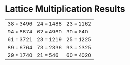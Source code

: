 # Lattice Multiplication Results

|   |   |   |
|---|---|---|
| 38 = 3496 | 24 = 1488 | 23 = 2162 |
| 94 = 6674 | 62 = 4960 | 30 = 840 |
| 61 = 3721 | 23 = 1219 | 25 = 1225 |
| 89 = 6764 | 73 = 2336 | 93 = 2325 |
| 29 = 1740 | 21 = 546 | 60 = 4020 |

